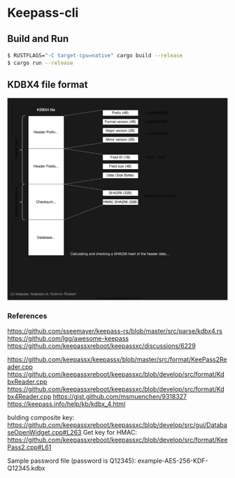 # Keepass-cli

## Build and Run

```bash
$ RUSTFLAGS="-C target-cpu=native" cargo build --release
$ cargo run --release
```

## KDBX4 file format

![KDBX4 Keepass2 file format](/docs/kdbx4.drawio.svg)

### References

https://github.com/sseemayer/keepass-rs/blob/master/src/parse/kdbx4.rs
https://github.com/lgg/awesome-keepass
https://github.com/keepassxreboot/keepassxc/discussions/6229

https://github.com/keepassx/keepassx/blob/master/src/format/KeePass2Reader.cpp
https://github.com/keepassxreboot/keepassxc/blob/develop/src/format/KdbxReader.cpp
https://github.com/keepassxreboot/keepassxc/blob/develop/src/format/Kdbx4Reader.cpp
https://gist.github.com/msmuenchen/9318327
https://keepass.info/help/kb/kdbx_4.html

bulding composite key:
https://github.com/keepassxreboot/keepassxc/blob/develop/src/gui/DatabaseOpenWidget.cpp#L263
Get key for HMAC:
https://github.com/keepassxreboot/keepassxc/blob/develop/src/format/KeePass2.cpp#L61

Sample password file (password is Q12345):
example-AES-256-KDF-Q12345.kdbx